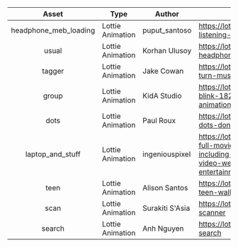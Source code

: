|         Asset         | Type             | Author          | URL                                                                                                             |
|:---------------------:|------------------|-----------------|-----------------------------------------------------------------------------------------------------------------|
| headphone_meb_loading | Lottie Animation | puput_santoso   | https://lottiefiles.com/19782-listening-to-music                                                                |
| usual                 | Lottie Animation | Korhan Ulusoy   | https://lottiefiles.com/37915-headphone                                                                         |
| tagger                | Lottie Animation | Jake Cowan      | https://lottiefiles.com/31634-turn-music-into-audience                                                          |
| group                 | Lottie Animation | KidA Studio     | https://lottiefiles.com/59850-blink-182-ios-android-animation                                                   |
| dots                  | Lottie Animation | Paul Roux       | https://lottiefiles.com/43355-dots-donuts                                                                       |
| laptop_and_stuff      | Lottie Animation | ingeniouspixel  | https://lottiefiles.com/9295-full-movie-experience-including-music-news-video-weather-and-lots-of-entertainment |
| teen                  | Lottie Animation | Alison Santos   | https://lottiefiles.com/62075-teen-walking                                                                      |
| scan                  | Lottie Animation | Surakiti S'Asia | https://lottiefiles.com/34995-scanner                                                                           |
| search                | Lottie Animation | Anh Nguyen      | https://lottiefiles.com/3722-search                                                                             |